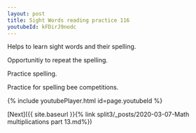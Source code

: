```yaml
---
layout: post
title: Sight Words reading practice 116
youtubeId: kFDirJ9nodc
---
```

 
 
Helps to learn sight words and their spelling.

Opportunitiy to repeat the spelling. 

Practice spelling. 
 
Practice for spelling bee competitions. 
 
{% include youtubePlayer.html id=page.youtubeId %}
 
 

[Next]({{ site.baseurl }}{% link  split3/_posts/2020-03-07-Math multiplications part 13.md%})
 
